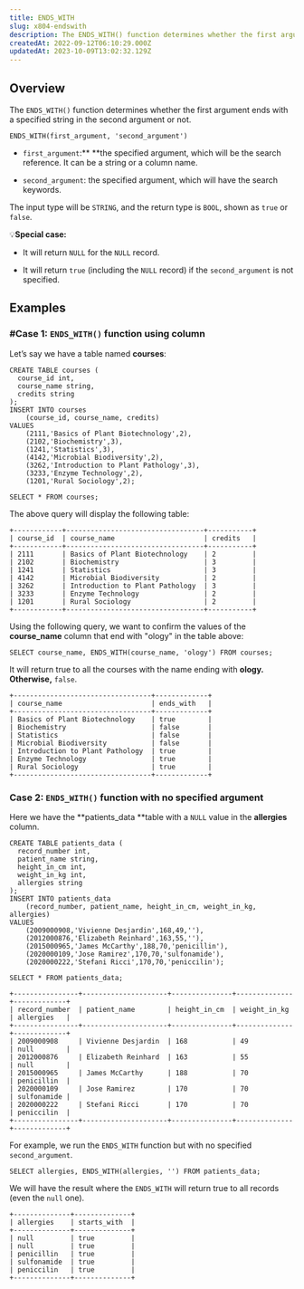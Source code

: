 ```yaml
---
title: ENDS_WITH
slug: x804-endswith
description: The ENDS_WITH() function determines whether the first argument ends with a specified string in the second argument or not. This guide explains more.
createdAt: 2022-09-12T06:10:29.000Z
updatedAt: 2023-10-09T13:02:32.129Z
---
```


## Overview

The `ENDS_WITH()` function determines whether the first argument ends with a specified string in the second argument or not.

```pgsql
ENDS_WITH(first_argument, 'second_argument')
```

*   `first_argument`:** **the specified argument, which will be the search reference. It can be a string or a column name.

*   `second_argument`: the specified argument, which will have the search keywords.

The input type will be `STRING`, and the return type is `BOOL`, shown as `true` or `false`.

💡**Special case:**

*   It will return `NULL` for the `NULL` record.

*   It will return `true` (including the `NULL` record) if the `second_argument` is not specified.

## Examples

### #Case 1: `ENDS_WITH()` function using column

Let’s say we have a table named **courses**:

```pgsql
CREATE TABLE courses (
  course_id int,
  course_name string,
  credits string
);
INSERT INTO courses 
    (course_id, course_name, credits) 
VALUES 
    (2111,'Basics of Plant Biotechnology',2),
    (2102,'Biochemistry',3),
    (1241,'Statistics',3),
    (4142,'Microbial Biodiversity',2),
    (3262,'Introduction to Plant Pathology',3),
    (3233,'Enzyme Technology',2),
    (1201,'Rural Sociology',2);
```

```pgsql
SELECT * FROM courses;
```

The above query will display the following table:

```pgsql
+------------+----------------------------------+-----------+ 
| course_id  | course_name                      | credits   |
+------------+----------------------------------+-----------+
| 2111       | Basics of Plant Biotechnology    | 2         |
| 2102       | Biochemistry                     | 3         |
| 1241       | Statistics                       | 3         |
| 4142       | Microbial Biodiversity           | 2         |
| 3262       | Introduction to Plant Pathology  | 3         |
| 3233       | Enzyme Technology                | 2         |
| 1201       | Rural Sociology                  | 2         |
+------------+----------------------------------+-----------+
```

Using the following query, we want to confirm the values of the **course\_name** column that end with "ology" in the table above:

```pgsql
SELECT course_name, ENDS_WITH(course_name, 'ology') FROM courses;
```

It will return true to all the courses with the name ending with **ology. **Otherwise**,** `false`.

```pgsql
+----------------------------------+-------------+
| course_name                      | ends_with   |
+----------------------------------+-------------+
| Basics of Plant Biotechnology    | true        |
| Biochemistry                     | false       |
| Statistics                       | false       |
| Microbial Biodiversity           | false       |
| Introduction to Plant Pathology  | true        |
| Enzyme Technology                | true        |
| Rural Sociology                  | true        |
+----------------------------------+-------------+
```

### Case 2: `ENDS_WITH()` function with no specified argument

Here we have the **patients\_data **table with a `NULL` value in the **allergies** column.

```pgsql
CREATE TABLE patients_data (
  record_number int,
  patient_name string,
  height_in_cm int,
  weight_in_kg int,
  allergies string
);
INSERT INTO patients_data 
    (record_number, patient_name, height_in_cm, weight_in_kg, allergies) 
VALUES 
    (2009000908,'Vivienne Desjardin',168,49,''),
    (2012000876,'Elizabeth Reinhard',163,55,''),
    (2015000965,'James McCarthy',188,70,'penicillin'),
    (2020000109,'Jose Ramirez',170,70,'sulfonamide'),
    (2020000222,'Stefani Ricci',170,70,'peniccilin');
```

```pgsql
SELECT * FROM patients_data;
```

```pgsql
+----------------+---------------------+---------------+--------------+-------------+
| record_number  | patient_name        | height_in_cm  | weight_in_kg | allergies   |
+----------------+---------------------+---------------+--------------+-------------+
| 2009000908     | Vivienne Desjardin  | 168           | 49           | null        |
| 2012000876     | Elizabeth Reinhard  | 163           | 55           | null        |
| 2015000965     | James McCarthy      | 188           | 70           | penicillin  |
| 2020000109     | Jose Ramirez        | 170           | 70           | sulfonamide |
| 2020000222     | Stefani Ricci       | 170           | 70           | peniccilin  |
+----------------+---------------------+---------------+--------------+-------------+
```

For example, we run the `ENDS_WITH` function but with no specified `second_argument`.

```pgsql
SELECT allergies, ENDS_WITH(allergies, '') FROM patients_data;
```

We will have the result where the `ENDS_WITH` will return true to all records (even the `null` one).

```pgsql
+--------------+--------------+
| allergies    | starts_with  |
+--------------+--------------+
| null         | true         |
| null         | true         |
| penicillin   | true         |
| sulfonamide  | true         |
| peniccilin   | true         |
+--------------+--------------+
```

